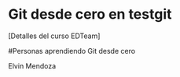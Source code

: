 # Git desde cero en testgit

[Detalles del curso EDTeam]

#Personas aprendiendo Git desde cero

Elvin Mendoza